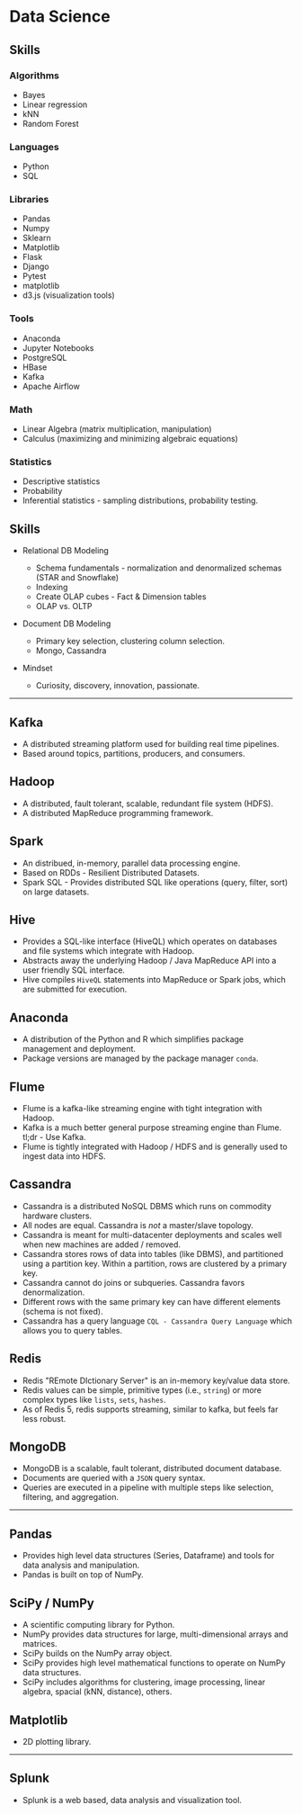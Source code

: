 # Data Science

## Skills

### Algorithms

* Bayes
* Linear regression
* kNN
* Random Forest

### Languages
* Python
* SQL

### Libraries

* Pandas
* Numpy
* Sklearn
* Matplotlib
* Flask
* Django
* Pytest
* matplotlib
* d3.js (visualization tools)

### Tools

* Anaconda
* Jupyter Notebooks
* PostgreSQL
* HBase
* Kafka
* Apache Airflow

### Math

* Linear Algebra (matrix multiplication, manipulation)
* Calculus (maximizing and minimizing algebraic equations)

### Statistics

* Descriptive statistics
* Probability
* Inferential statistics - sampling distributions, probability testing.


## Skills

* Relational DB Modeling
  * Schema fundamentals - normalization and denormalized schemas (STAR and
    Snowflake)
  * Indexing
  * Create OLAP cubes - Fact & Dimension tables
  * OLAP vs. OLTP

* Document DB Modeling
  * Primary key selection, clustering column selection.
  * Mongo, Cassandra

* Mindset
  * Curiosity, discovery, innovation, passionate.


---


## Kafka

* A distributed streaming platform used for building real time pipelines.
* Based around topics, partitions, producers, and consumers.

## Hadoop

* A distributed, fault tolerant, scalable, redundant file system (HDFS).
* A distributed MapReduce programming framework.

## Spark

* An distribued, in-memory, parallel data processing engine.
* Based on RDDs - Resilient Distributed Datasets.
* Spark SQL - Provides distributed SQL like operations (query, filter, sort) on large datasets.

## Hive

* Provides a SQL-like interface (HiveQL) which operates on databases and file systems which integrate with Hadoop.
* Abstracts away the underlying Hadoop / Java MapReduce API into a user friendly SQL interface.
* Hive compiles `HiveQL` statements into MapReduce or Spark jobs, which are submitted for execution.

## Anaconda

* A distribution of the Python and R which simplifies package management and deployment.
* Package versions are managed by the package manager `conda`.

## Flume

* Flume is a kafka-like streaming engine with tight integration with Hadoop.
* Kafka is a much better general purpose streaming engine than Flume. tl;dr - Use Kafka.
* Flume is tightly integrated with Hadoop / HDFS and is generally used to ingest data into HDFS.

## Cassandra

* Cassandra is a distributed NoSQL DBMS which runs on commodity hardware clusters.
* All nodes are equal. Cassandra is *not* a master/slave topology.
* Cassandra is meant for multi-datacenter deployments and scales well when new
  machines are added / removed.
* Cassandra stores rows of data into tables (like DBMS), and partitioned using a
  partition key. Within a partition, rows are clustered by a primary key.
* Cassandra cannot do joins or subqueries. Cassandra favors denormalization.
* Different rows with the same primary key can have different elements (schema
  is not fixed).
* Cassandra has a query language `CQL - Cassandra Query Language` which allows
  you to query tables.

## Redis

* Redis "REmote DIctionary Server" is an in-memory key/value data store.
* Redis values can be simple, primitive types (i.e., `string`) or more complex
  types like `lists`, `sets`, `hashes`.
* As of Redis 5, redis supports streaming, similar to kafka, but feels far less
  robust.

## MongoDB

* MongoDB is a scalable, fault tolerant, distributed document database.
* Documents are queried with a `JSON` query syntax.
* Queries are executed in a pipeline with multiple steps like selection,
  filtering, and aggregation.

---

## Pandas

* Provides high level data structures (Series, Dataframe) and tools for data analysis and manipulation.
* Pandas is built on top of NumPy.

## SciPy / NumPy

* A scientific computing library for Python.
* NumPy provides data structures for large, multi-dimensional arrays and matrices.
* SciPy builds on the NumPy array object.
* SciPy provides high level mathematical functions to operate on NumPy data structures.
* SciPy includes algorithms for clustering, image processing, linear algebra, spacial (kNN, distance), others.

## Matplotlib

* 2D plotting library.

---

## Splunk

* Splunk is a web based, data analysis and visualization tool.

